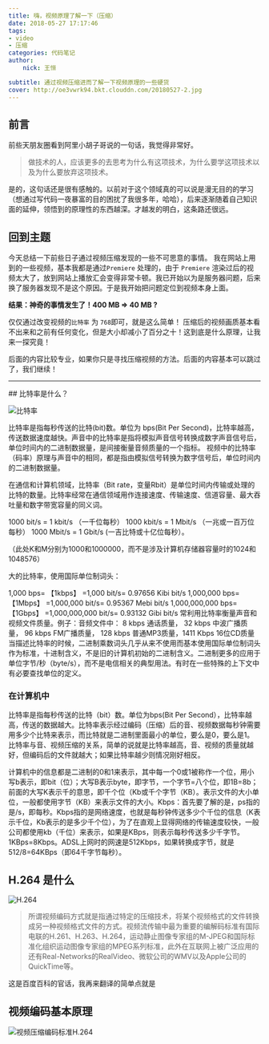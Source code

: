 ```yaml
---
title: 嗨，视频原理了解一下（压缩）
date: 2018-05-27 17:17:46
tags:
- video
- 压缩
categories: 代码笔记
author:
	nick: 王恒

subtitle: 通过视频压缩进而了解一下视频原理的一些硬货
cover: http://oe3vwrk94.bkt.clouddn.com/20180527-2.jpg
---
```


<!-- more -->

## 前言

前些天朋友圈看到阿里小胡子哥说的一句话，我觉得非常好。

> 做技术的人，应该更多的去思考为什么有这项技术，为什么要学这项技术以及为什么要放弃这项技术。

是的，这句话还是很有感触的。以前对于这个领域真的可以说是漫无目的的学习（想通过写代码一夜暴富的目的困扰了我很多年，哈哈），后来逐渐随着自己知识面的延伸，领悟到的原理性的东西越深。才越发的明白，这条路还很远。


## 回到主题

今天总结一下前些日子通过视频压缩发现的一些不可思意的事情。 我在网站上用到的一些视频，基本我都是通过`Premiere` 处理的，由于 `Premiere` 渲染过后的视频太大了，放到网站上播放汇会变得非常卡顿。我已开始以为是服务器问题，后来换了服务器发现不是这个原因。于是我开始把问题定位到视频本身上面。


**结果：神奇的事情发生了！400 MB => 40 MB ?**

仅仅通过改变视频的`比特率` 为 `768`即可，就是这么简单！
压缩后的视频画质基本看不出来和之前有任何变化，但是大小却减小了百分之十！这到底是什么原理，让我来一探究竟！

后面的内容比较专业，如果你只是寻找压缩视频的方法。后面的内容基本可以跳过了，我们继续！

<hr>
## 比特率是什么？

![比特率](http://oe3vwrk94.bkt.clouddn.com/20180527-5.png)

比特率是指每秒传送的比特(bit)数。单位为 bps(Bit Per Second)，比特率越高，传送数据速度越快。声音中的比特率是指将模拟声音信号转换成数字声音信号后，单位时间内的二进制数据量，是间接衡量音频质量的一个指标。 视频中的比特率（码率）原理与声音中的相同，都是指由模拟信号转换为数字信号后，单位时间内的二进制数据量。

在通信和计算机领域，比特率（Bit rate，变量Rbit）是单位时间内传输或处理的比特的数量。比特率经常在通信领域用作连接速度、传输速度、信道容量、最大吞吐量和数字带宽容量的同义词。

1000 bit/s = 1 kbit/s （一千位每秒）
1000 kbit/s = 1 Mbit/s （一兆或一百万位每秒）
1000 Mbit/s = 1 Gbit/s (一吉比特或十亿位每秒）。

（此处K和M分别为1000和1000000，而不是涉及计算机存储器容量时的1024和1048576）

大的比特率，使用国际单位制词头：

1,000 bps= 【1kbps】 =1,000 bit/s= 0.97656 Kibi bit/s
1,000,000 bps= 【1Mbps】 =1,000,000 bit/s= 0.95367 Mebi bit/s
1,000,000,000 bps= 【1Gbps】 =1,000,000,000 bit/s= 0.93132 Gibi bit/s
常利用比特率衡量声音和视频文件质量。例子：音频文件中： 8 kbps 通话质量， 32 kbps 中波广播质量， 96 kbps FM广播质量， 128 kbps 普通MP3质量，1411 Kbps 16位CD质量当描述比特率的时候，二进制乘数词头几乎从来不使用而基本使用国际单位制词头作为标准，十进制含义，不是旧的计算机初始的二进制含义。二进制更多的应用于单位字节/秒（byte/s），而不是电信相关的典型用法。有时在一些特殊的上下文中有必要查找单位的定义。

### 在计算机中

比特率是指每秒传送的比特（bit）数。单位为bps(Bit Per Second），比特率越高，传送的数据越大。比特率表示经过编码（压缩）后的音、视频数据每秒钟需要用多少个比特来表示，而比特就是二进制里面最小的单位，要么是0，要么是1。比特率与音、视频压缩的关系，简单的说就是比特率越高，音、视频的质量就越好，但编码后的文件就越大；如果比特率越少则情况刚好相反。

计算机中的信息都是二进制的0和1来表示，其中每一个0或1被称作一个位，用小写b表示，即bit（位）；大写B表示byte，即字节，一个字节=八个位，即1B=8b；前面的大写K表示千的意思，即千个位（Kb或千个字节（KB）。表示文件的大小单位，一般都使用字节（KB）来表示文件的大小。Kbps：首先要了解的是，ps指的是/s，即每秒。Kbps指的是网络速度，也就是每秒钟传送多少个千位的信息（K表示千位，Kb表示的是多少千个位），为了在直观上显得网络的传输速度较快，一般公司都使用kb（千位）来表示，如果是KBps，则表示每秒传送多少千字节。1KBps=8Kbps。ADSL上网时的网速是512Kbps，如果转换成字节，就是512/8=64KBps（即64千字节每秒）。


## H.264 是什么

![H.264](http://oe3vwrk94.bkt.clouddn.com/20180527-4.jpg)

> 所谓视频编码方式就是指通过特定的压缩技术，将某个视频格式的文件转换成另一种视频格式文件的方式。视频流传输中最为重要的编解码标准有国际电联的H.261、H.263、H.264，运动静止图像专家组的M-JPEG和国际标准化组织运动图像专家组的MPEG系列标准，此外在互联网上被广泛应用的还有Real-Networks的RealVideo、微软公司的WMV以及Apple公司的QuickTime等。

这是百度百科的官话，我再来翻译的简单点就是

## 视频编码基本原理

![视频压缩编码标准H.264](http://oe3vwrk94.bkt.clouddn.com/20180527-3.jpg)